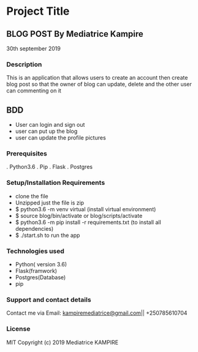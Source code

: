 # Project Title
## BLOG POST By Mediatrice Kampire 
30th september 2019
### Description
This is an application that allows users to create an account then create blog post  so that the owner of blog can update, delete and  the other user can commenting on it
## BDD
* User can login and sign out
* user can put up the blog 
* user can update the profile pictures
### Prerequisites
. Python3.6
. Pip
. Flask
. Postgres
### Setup/Installation Requirements
* clone the file
* Unzipped just the file is zip
* $ python3.6 -m venv virtual (install virtual environment)
* $ source blog/bin/activate or blog/scripts/activate
* $ python3.6 -m pip install -r requirements.txt (to install all dependencies)
* $ ./start.sh to run the app

### Technologies  used
* Python( version 3.6)
* Flask(framwork)
* Postgres(Database)
* pip
### Support and contact details
Contact me via Email: kampiremediatrice@gmail.com|| +250785610704
### License
MIT Copyright (c) 2019 Mediatrice KAMPIRE
